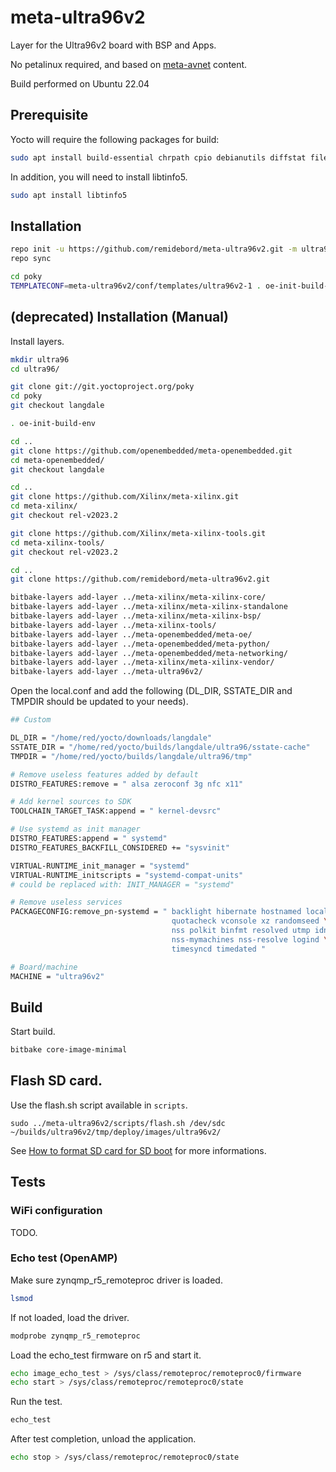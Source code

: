 # meta-ultra96v2

Layer for the Ultra96v2 board with BSP and Apps.

No petalinux required, and based on [meta-avnet](https://github.com/Avnet/meta-avnet) content.

Build performed on Ubuntu 22.04

## Prerequisite
Yocto will require the following packages for build:
```sh
sudo apt install build-essential chrpath cpio debianutils diffstat file gawk gcc git iputils-ping libacl1 liblz4-tool locales python3 python3-git python3-jinja2 python3-pexpect python3-pip python3-subunit socat texinfo unzip wget xz-utils zstd
```
In addition, you will need to install libtinfo5.
```sh
sudo apt install libtinfo5
```

## Installation

```sh
repo init -u https://github.com/remidebord/meta-ultra96v2.git -m ultra96v2-2023.2.xml
repo sync

cd poky
TEMPLATECONF=meta-ultra96v2/conf/templates/ultra96v2-1 . oe-init-build-env
```

## (deprecated) Installation (Manual)
Install layers.
```sh
mkdir ultra96
cd ultra96/

git clone git://git.yoctoproject.org/poky
cd poky
git checkout langdale

. oe-init-build-env

cd ..
git clone https://github.com/openembedded/meta-openembedded.git
cd meta-openembedded/
git checkout langdale

cd ..
git clone https://github.com/Xilinx/meta-xilinx.git
cd meta-xilinx/
git checkout rel-v2023.2

git clone https://github.com/Xilinx/meta-xilinx-tools.git
cd meta-xilinx-tools/
git checkout rel-v2023.2

cd ..
git clone https://github.com/remidebord/meta-ultra96v2.git

bitbake-layers add-layer ../meta-xilinx/meta-xilinx-core/
bitbake-layers add-layer ../meta-xilinx/meta-xilinx-standalone
bitbake-layers add-layer ../meta-xilinx/meta-xilinx-bsp/
bitbake-layers add-layer ../meta-xilinx-tools/
bitbake-layers add-layer ../meta-openembedded/meta-oe/
bitbake-layers add-layer ../meta-openembedded/meta-python/
bitbake-layers add-layer ../meta-openembedded/meta-networking/
bitbake-layers add-layer ../meta-xilinx/meta-xilinx-vendor/
bitbake-layers add-layer ../meta-ultra96v2/
```

Open the local.conf and add the following (DL_DIR, SSTATE_DIR and TMPDIR should be updated to your needs).
```sh
## Custom

DL_DIR = "/home/red/yocto/downloads/langdale"
SSTATE_DIR = "/home/red/yocto/builds/langdale/ultra96/sstate-cache"
TMPDIR = "/home/red/yocto/builds/langdale/ultra96/tmp"

# Remove useless features added by default
DISTRO_FEATURES:remove = " alsa zeroconf 3g nfc x11"

# Add kernel sources to SDK
TOOLCHAIN_TARGET_TASK:append = " kernel-devsrc"

# Use systemd as init manager
DISTRO_FEATURES:append = " systemd"
DISTRO_FEATURES_BACKFILL_CONSIDERED += "sysvinit"

VIRTUAL-RUNTIME_init_manager = "systemd"
VIRTUAL-RUNTIME_initscripts = "systemd-compat-units"
# could be replaced with: INIT_MANAGER = "systemd"

# Remove useless services
PACKAGECONFIG:remove_pn-systemd = " backlight hibernate hostnamed localed \
                                    quotacheck vconsole xz randomseed \
                                    nss polkit binfmt resolved utmp idn \
                                    nss-mymachines nss-resolve logind \
                                    timesyncd timedated "

# Board/machine
MACHINE = "ultra96v2"
```

## Build
Start build.
```sh
bitbake core-image-minimal
```

## Flash SD card.

Use the flash.sh script available in `scripts`.
```
sudo ../meta-ultra96v2/scripts/flash.sh /dev/sdc ~/builds/ultra96v2/tmp/deploy/images/ultra96v2/
```

See [How to format SD card for SD boot](https://xilinx-wiki.atlassian.net/wiki/spaces/A/pages/18842385/How+to+format+SD+card+for+SD+boot) for more informations.

## Tests

### WiFi configuration
TODO.

### Echo test (OpenAMP)
Make sure zynqmp_r5_remoteproc driver is loaded.
```sh
lsmod
```

If not loaded, load the driver.
```sh
modprobe zynqmp_r5_remoteproc
```

Load the echo_test firmware on r5 and start it.
```sh
echo image_echo_test > /sys/class/remoteproc/remoteproc0/firmware
echo start > /sys/class/remoteproc/remoteproc0/state
```

Run the test.
```sh
echo_test
```

After test completion, unload the application.
```sh
echo stop > /sys/class/remoteproc/remoteproc0/state
